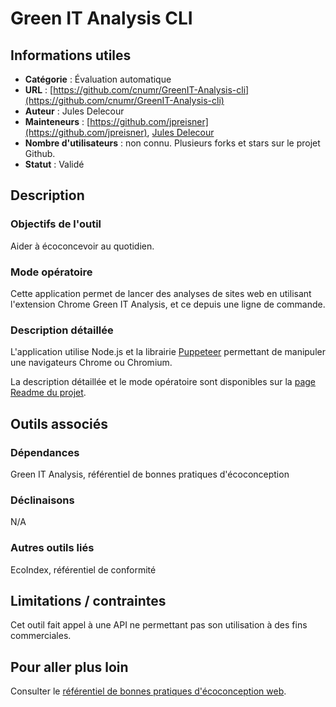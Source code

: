 # Green IT Analysis CLI

## Informations utiles

 - __Catégorie__ : Évaluation automatique
 - __URL__ : [https://github.com/cnumr/GreenIT-Analysis-cli](https://github.com/cnumr/GreenIT-Analysis-cli)
 - __Auteur__ : Jules Delecour
 - __Mainteneurs__ : [https://github.com/jpreisner](https://github.com/jpreisner), [Jules Delecour](https://github.com/jules-delecour-dav)
 - __Nombre d'utilisateurs__ : non connu. Plusieurs forks et stars sur le projet Github.
 - __Statut__ : Validé

## Description

### Objectifs de l'outil

Aider à écoconcevoir au quotidien.

### Mode opératoire

Cette application permet de lancer des analyses de sites web en utilisant l'extension Chrome Green IT Analysis, et ce depuis une ligne de commande.

### Description détaillée

L'application utilise Node.js et la librairie [Puppeteer](https://github.com/puppeteer/puppeteer) permettant de manipuler une navigateurs Chrome ou Chromium.

La description détaillée et le mode opératoire sont disponibles sur la [page Readme du projet](https://github.com/cnumr/GreenIT-Analysis-cli/blob/master/README.md).

## Outils associés

### Dépendances

Green IT Analysis, référentiel de bonnes pratiques d'écoconception

### Déclinaisons

N/A

### Autres outils liés

EcoIndex, référentiel de conformité 

## Limitations / contraintes

Cet outil fait appel à une API ne permettant pas son utilisation à des fins commerciales.

## Pour aller plus loin

Consulter le [référentiel de bonnes pratiques d'écoconception web](https://collectif.greenit.fr/ecoconception-web/).
